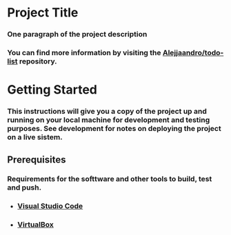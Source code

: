 # Project Title
### One paragraph of the project description
### You can find more information by visiting the [Alejjaandro/todo-list](https://github.com/Alejjaandro/todo-list) repository.

# Getting Started
### This instructions will give you a copy of the project up and running on your local machine for development and testing purposes. See development for notes on deploying the project on a live sistem.

## Prerequisites
### Requirements for the softtware and other tools to build, test and push.
- ### [Visual Studio Code](https://code.visualstudio.com/)
- ### [VirtualBox](https://www.virtualbox.org/)
